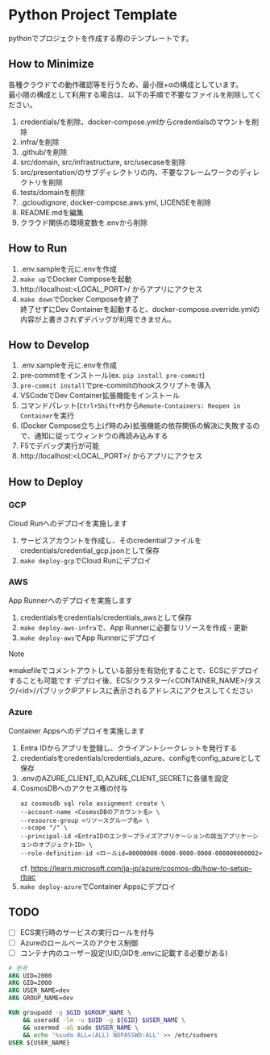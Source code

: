 # Python Project Template
pythonでプロジェクトを作成する際のテンプレートです。

## How to Minimize

各種クラウドでの動作確認等を行うため、最小限+αの構成としています。  
最小限の構成として利用する場合は、以下の手順で不要なファイルを削除してください。

1. credentials/を削除、docker-compose.ymlからcredentialsのマウントを削除
2. infra/を削除
3. .github/を削除
4. src/domain, src/infrastructure, src/usecaseを削除
5. src/presentation/のサブディレクトリの内、不要なフレームワークのディレクトリを削除
6. tests/domainを削除
7. .gcloudignore, docker-compose.aws.yml, LICENSEを削除
8. README.mdを編集
9. クラウド関係の環境変数を.envから削除

## How to Run

1. .env.sampleを元に.envを作成
2. `make up`でDocker Composeを起動
3. http://localhost:<LOCAL_PORT>/ からアプリにアクセス
4. `make down`でDocker Composeを終了  
   終了せずにDev Containerを起動すると、docker-compose.override.ymlの内容が上書きされずデバッグが利用できません。

## How to Develop

1. .env.sampleを元に.envを作成
2. pre-commitをインストール(ex. `pip install pre-commit`)
3. `pre-commit install`でpre-commitのhookスクリプトを導入
4. VSCodeでDev Container拡張機能をインストール
5. コマンドパレット(`Ctrl+Shift+P`)から`Remote-Containers: Reopen in Container`を実行
6. (Docker Compose立ち上げ時のみ)拡張機能の依存関係の解決に失敗するので、通知に従ってウィンドウの再読み込みする
7. F5でデバッグ実行が可能
8. http://localhost:<LOCAL_PORT>/ からアプリにアクセス

## How to Deploy

### GCP

Cloud Runへのデプロイを実施します

1. サービスアカウントを作成し、そのcredentialファイルをcredentials/credential_gcp.jsonとして保存
2. `make deploy-gcp`でCloud Runにデプロイ

### AWS

App Runnerへのデプロイを実施します

1. credentialsをcredentials/credentials_awsとして保存
2. `make deploy-aws-infra`で、App Runnerに必要なリソースを作成・更新
3. `make deploy-aws`でApp Runnerにデプロイ

> [!NOTE]
> ※makefileでコメントアウトしている部分を有効化することで、ECSにデプロイすることも可能です
> デプロイ後、ECS/クラスター/<CONTAINER_NAME>/タスク/\<id>/パブリックIPアドレスに表示されるアドレスにアクセスしてください

### Azure

Container Appsへのデプロイを実施します

1. Entra IDからアプリを登録し、クライアントシークレットを発行する
2. credentialsをcredentials/credentials_azure、configをconfig_azureとして保存
3. .envのAZURE_CLIENT_ID,AZURE_CLIENT_SECRETに各値を設定
4. CosmosDBへのアクセス権の付与  
    ```shell
    az cosmosdb sql role assignment create \
    --account-name <CosmosDBのアカウント名> \
    --resource-group <リソースグループ名> \
    --scope "/" \
    --principal-id <EntraIDのエンタープライズアプリケーションの該当アプリケーションのオブジェクトID> \
    --role-definition-id <ロールid=00000000-0000-0000-0000-000000000002>
   ```   
    cf. https://learn.microsoft.com/ja-jp/azure/cosmos-db/how-to-setup-rbac
5. `make deploy-azure`でContainer Appsにデプロイ

## TODO

- [ ] ECS実行時のサービスの実行ロールを付与
- [ ] Azureのロールベースのアクセス制御
- [ ] コンテナ内のユーザー設定(UID,GIDを.envに記載する必要がある)

```Dockerfile
# 参考
ARG UID=2000
ARG GID=2000
ARG USER_NAME=dev
ARG GROUP_NAME=dev

RUN groupadd -g $GID $GROUP_NAME \
    && useradd -lm -u $UID -g ${GID} $USER_NAME \
    && usermod -aG sudo $USER_NAME \
    && echo '%sudo ALL=(ALL) NOPASSWD:ALL' >> /etc/sudoers
USER ${USER_NAME}
```
